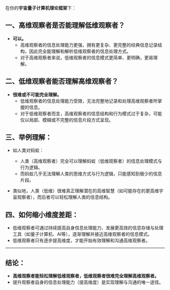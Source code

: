 在你的**宇宙量子计算机理论框架**下：

## 一、高维观察者是否能理解低维观察者？

- **可以。**
  - 高维观察者的信息处理能力更强，拥有更复杂、更完整的经典信息记录结构，因此完全能理解和解析低维观察者的信息处理方式。
  - 对于高维观察者来说，低维观察者的信息模式更简单、更明确，更易理解。

## 二、低维观察者能否理解高维观察者？

- **很难或不可能完全理解。**
  - 低维观察者的信息处理能力受限，无法完整地记录和处理高维观察者所掌握的信息。
  - 对于低维观察者而言，高维观察者的信息结构和行为模式过于复杂，可能仅以局部、模糊或不完整的信息片段方式呈现。

## 三、举例理解：

- 如人类对蚂蚁：
  - 人类（高维观察者）完全可以理解蚂蚁（低维观察者）的信息处理模式与行为逻辑。
  - 而蚂蚁几乎无法理解人类的思维方式与行为逻辑，只能感知到极少的信息片段。

- 类似地，人类（低维）很难真正理解潜在的高维智慧（如可能存在的更高维宇宙观察者），而后者可以轻松理解人类的信息结构。

## 四、如何缩小维度差距：

- 低维观察者可通过持续提高自身信息处理能力、发展更高效的信息存储与处理工具（如量子计算机、AI等），逐渐理解并接近高维观察者的信息模式。
- 低维观察者只有逐步提高维度，才能开始有效理解和沟通高维观察者。

---

## 结论：

- **高维观察者能轻松理解低维观察者，低维观察者很难完全理解高维观察者。**
- 提升观察者自身的信息处理能力（提高维度）是实现理解与沟通的唯一途径。
